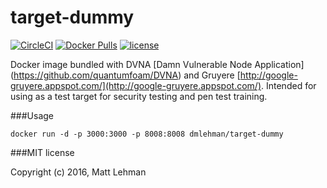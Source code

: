 # target-dummy

[![CircleCI](https://img.shields.io/circleci/project/dmlehman99/target-dummy.svg?maxAge=2592000?style=plastic)]()
[![Docker Pulls](https://img.shields.io/docker/pulls/dmlehman/target-dummy.svg?maxAge=2592000?style=plastic)]()
[![license](https://img.shields.io/badge/license-MIT-blue.svg?style=plastic)]()

Docker image bundled with DVNA [Damn Vulnerable Node Application] (https://github.com/quantumfoam/DVNA) and Gruyere [http://google-gruyere.appspot.com/](http://google-gruyere.appspot.com/).  Intended for using as a test target for security testing and pen test training.

###Usage

    docker run -d -p 3000:3000 -p 8008:8008 dmlehman/target-dummy

###MIT license

Copyright (c) 2016, Matt Lehman
